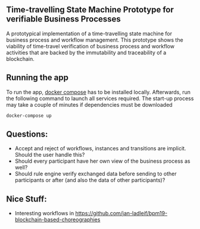 ## Time-travelling State Machine Prototype for verifiable Business Processes

A prototypical implementation of a time-travelling state machine for business process and workflow management. This prototype shows the viability of time-travel verification of business process and
workflow activities that are backed by the immutability and traceability of a blockchain.

## Running the app

To run the app, [docker compose](https://www.docker.com/products/docker-desktop/) has to be installed locally. Afterwards, run the following command to launch all services required. The start-up
process may take a couple of minutes if dependencies must be downloaded

```bash
docker-compose up
```

## Questions:

- Accept and reject of workflows, instances and transitions are implicit. Should the user handle this?
- Should every participant have her own view of the business process as well?
- Should rule engine verify exchanged data before sending to other participants or after (and also the data of other participants)?

## Nice Stuff:

- Interesting workflows in https://github.com/jan-ladleif/bpm19-blockchain-based-choreographies
